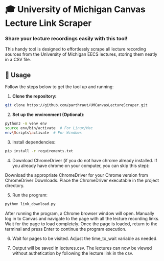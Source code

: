 # 🎓 University of Michigan Canvas Lecture Link Scraper
### Share your lecture recordings easily with this tool!

This handy tool is designed to effortlessly scrape all lecture recording sources from the University of Michigan EECS lectures, storing them neatly in a CSV file.

## 🚀 Usage

Follow the steps below to get the tool up and running:

1. **Clone the repository:**

```bash
git clone https://github.com/parthraut/UMCanvasLectureScraper.git
```

2. **Set up the environment (Optional):**

```bash
python3 -m venv env
source env/bin/activate  # For Linux/Mac
env\Scripts\activate  # For Windows
```

3. Install dependencies:

```bash
pip install -r requirements.txt
```

4. Download ChromeDriver (if you do not have chrome already installed. If you already have chrome on your computer, you can skip this step):

Download the appropriate ChromeDriver for your Chrome version from ChromeDriver Downloads. Place the ChromeDriver executable in the project directory.

5. Run the program:

```bash
python link_download.py
```

After running the program, a Chrome browser window will open. Manually log in to Canvas and navigate to the page with all the lecture recording links. Wait for the page to load completely.
Once the page is loaded, return to the terminal and press Enter to continue the program execution.

6. Wait for pages to be visited. Adjust the time_to_wait variable as needed.

7. Output will be saved in lectures.csv. The lectures can now be viewed without authetication by following the lecture link in the csv. 
